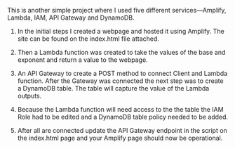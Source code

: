 This is another simple project where I used five different services—Amplify, Lambda, IAM, API Gateway and DynamoDB.

1. In the initial steps I created a webpage and hosted it using Amplify. The site can be found on the index.html file attached.

2. Then a Lambda function was created to take the values of the base and exponent and return a value to the webpage.

3. An API Gateway to create a POST method to connect Client and Lambda function. After the Gateway was connected the next step was to create a DynamoDB table. The table will capture the value of the Lambda outputs.

4. Because the Lambda function will need access to the the table the IAM Role had to be edited and a DynamoDB table policy needed to be added.

5. After all are connected update the API Gateway endpoint in the script on the index.html page and your Amplify page should now be operational. 
